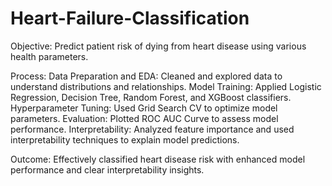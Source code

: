 # Heart-Failure-Classification

Objective:
Predict patient risk of dying from heart disease using various health parameters.

Process:
Data Preparation and EDA: Cleaned and explored data to understand distributions and relationships.
Model Training: Applied Logistic Regression, Decision Tree, Random Forest, and XGBoost classifiers.
Hyperparameter Tuning: Used Grid Search CV to optimize model parameters.
Evaluation: Plotted ROC AUC Curve to assess model performance.
Interpretability: Analyzed feature importance and used interpretability techniques to explain model predictions.

Outcome: Effectively classified heart disease risk with enhanced model performance and clear interpretability insights.
